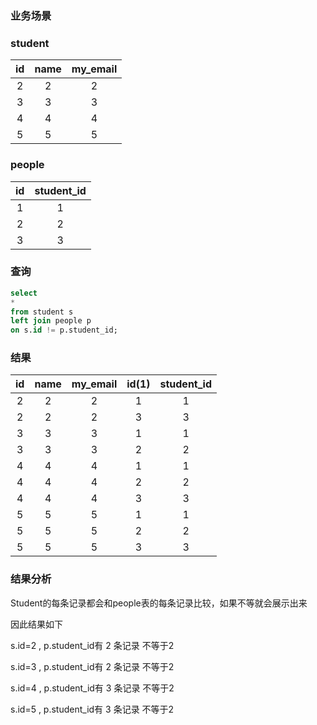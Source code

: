 
### 业务场景


### student

|  id    |  name  |  my_email  |
|  :---: |  :---:  |  :---:     |
| 2 | 2 | 2 |
| 3 | 3 | 3 |
| 4 | 4 | 4 |
| 5 | 5 | 5 |

### people

|  id    |  student_id  | 
|  :---:  |  :---: |
| 1 | 1 |
| 2 | 2 | 
| 3 | 3 |

### 查询

```sql
select 
*
from student s 
left join people p
on s.id != p.student_id;
```

### 结果

|  id    |  name  |  my_email  |  id(1)  |  student_id  |
|  :---:  |  :---: |  :---:  |  :---: |  :---:  | 	
|2|	2|	2|	1|	1|
|2|	2|	2|	3|	3|
|3|	3|	3|	1|	1|
|3|	3|	3|	2|	2|
|4|	4|	4|	1|	1|
|4|	4|	4|	2|	2|
|4|	4|	4|	3|	3|
|5|	5|	5|	1|	1|
|5|	5|	5|	2|	2|
|5|	5|	5|	3|	3|

### 结果分析

Student的每条记录都会和people表的每条记录比较，如果不等就会展示出来

因此结果如下

s.id=2 , p.student_id有 2 条记录 不等于2

s.id=3 , p.student_id有 2 条记录 不等于2

s.id=4 , p.student_id有 3 条记录 不等于2

s.id=5 , p.student_id有 3 条记录 不等于2
